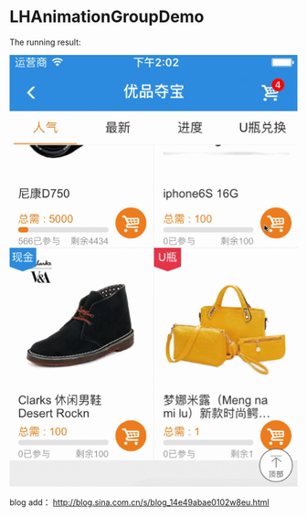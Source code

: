 # LHAnimationGroupDemo

The running result:

![The result](/animation.gif) 

blog add： http://blog.sina.com.cn/s/blog_14e49abae0102w8eu.html
